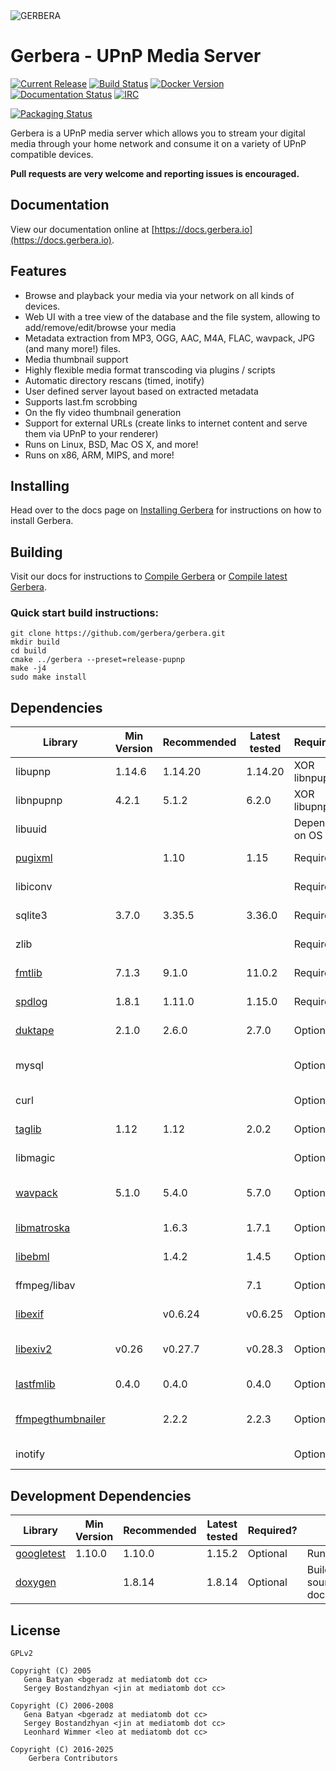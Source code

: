 <picture>
 <source media="(prefers-color-scheme: dark)" srcset="https://github.com/gerbera/gerbera/blob/master/artwork/logo-horiz-white.png?raw=true">
 <source media="(prefers-color-scheme: light)" srcset="https://github.com/gerbera/gerbera/blob/master/artwork/logo-horiz.png?raw=true">
 <img alt="GERBERA" src="https://github.com/gerbera/gerbera/blob/master/artwork/logo-horiz.png?raw=true" />
</picture>

# Gerbera - UPnP Media Server

[![Current Release](https://img.shields.io/github/release/gerbera/gerbera.svg?style=for-the-badge)](https://github.com/gerbera/gerbera/releases/latest) [![Build Status](https://img.shields.io/github/actions/workflow/status/gerbera/gerbera/ci.yml?style=for-the-badge&branch=master)](https://github.com/gerbera/gerbera/actions?query=workflow%3A%22CI+validation%22+branch%3Amaster) [![Docker Version](https://img.shields.io/docker/v/gerbera/gerbera?color=teal&label=docker&logoColor=white&sort=semver&style=for-the-badge)](https://hub.docker.com/r/gerbera/gerbera/tags?name=2.) [![Documentation Status](https://img.shields.io/readthedocs/gerbera?style=for-the-badge)](http://docs.gerbera.io/en/stable/?badge=stable) [![IRC](https://img.shields.io/badge/IRC-on%20libera.chat-orange.svg?style=for-the-badge)](https://web.libera.chat/?channels=#gerbera)

[![Packaging Status](https://repology.org/badge/tiny-repos/gerbera.svg?header=PACKAGES&style=for-the-badge)](https://repology.org/metapackage/gerbera/versions)

Gerbera is a UPnP media server which allows you to stream your digital media through your home network and consume it on a variety of UPnP compatible devices.

**Pull requests are very welcome and reporting issues is encouraged.**

## Documentation
View our documentation online at [https://docs.gerbera.io](https://docs.gerbera.io).

## Features
* Browse and playback your media via your network on all kinds of devices.
* Web UI with a tree view of the database and the file system, allowing to add/remove/edit/browse your media
* Metadata extraction from MP3, OGG, AAC, M4A, FLAC, wavpack, JPG (and many more!) files.
* Media thumbnail support
* Highly flexible media format transcoding via plugins / scripts
* Automatic directory rescans (timed, inotify)
* User defined server layout based on extracted metadata
* Supports last.fm scrobbing
* On the fly video thumbnail generation
* Support for external URLs (create links to internet content and serve them via UPnP to your renderer)
* Runs on Linux, BSD, Mac OS X, and more!
* Runs on x86, ARM, MIPS, and more!

## Installing
Head over to the docs page on [Installing Gerbera](https://docs.gerbera.io/en/stable/install.html) for instructions on
how to install Gerbera.

## Building
Visit our docs for instructions to [Compile Gerbera](https://docs.gerbera.io/en/stable/compile.html) or [Compile latest Gerbera](https://docs.gerbera.io/en/latest/compile.html).

### Quick start build instructions:
```
git clone https://github.com/gerbera/gerbera.git
mkdir build
cd build
cmake ../gerbera --preset=release-pupnp
make -j4
sudo make install
```

## Dependencies

| Library             | Min Version | Recommended | Latest tested        | Required?     | Note                       | Default  |
|---------------------|-------------|-------------|----------------------|---------------|----------------------------|----------|
| libupnp             | 1.14.6      | 1.14.20     | 1.14.20              | XOR libnpupnp | [pupnp]                    |          |
| libnpupnp           | 4.2.1       | 5.1.2       | 6.2.0                | XOR libupnp   | [npupnp]                   | Disabled |
| libuuid             |             |             |                      | Depends on OS | Not required on \*BSD      |          |
| [pugixml]           |             | 1.10        | 1.15                 | Required      | XML file and data support  |          |
| libiconv            |             |             |                      | Required      | Charset conversion         |          |
| sqlite3             | 3.7.0       | 3.35.5      | 3.36.0               | Required      | Database storage           |          |
| zlib                |             |             |                      | Required      | Data compression           |          |
| [fmtlib]            | 7.1.3       | 9.1.0       | 11.0.2               | Required      | Fast string formatting     |          |
| [spdlog]            | 1.8.1       | 1.11.0      | 1.15.0               | Required      | Runtime logging            |          |
| [duktape]           | 2.1.0       | 2.6.0       | 2.7.0                | Optional      | Scripting Support          | Enabled  |
| mysql               |             |             |                      | Optional      | Alternate database storage | Disabled |
| curl                |             |             |                      | Optional      | Enables web services       | Enabled  |
| [taglib]            | 1.12        | 1.12        | 2.0.2                | Optional      | Audio tag support          | Enabled  |
| libmagic            |             |             |                      | Optional      | File type detection        | Enabled  |
| [wavpack]           | 5.1.0       | 5.4.0       | 5.7.0                | Optional      | WavPack metadata support   | Disabled |
| [libmatroska]       |             | 1.6.3       | 1.7.1                | Optional      | MKV metadata               | Enabled  |
| [libebml]           |             | 1.4.2       | 1.4.5                | Optional      | requird by [libmatroska]   | Enabled  |
| ffmpeg/libav        |             |             | 7.1                  | Optional      | File metadata              | Disabled |
| [libexif]           |             | v0.6.24     | v0.6.25              | Optional      | JPEG Exif metadata         | Enabled  |
| [libexiv2]          | v0.26       | v0.27.7     | v0.28.3              | Optional      | Exif, IPTC, XMP metadata   | Disabled |
| [lastfmlib]         | 0.4.0       | 0.4.0       | 0.4.0                | Optional      | Enables scrobbling         | Disabled |
| [ffmpegthumbnailer] |             | 2.2.2       | 2.2.3                | Optional      | Generate video thumbnails  | Disabled |
| inotify             |             |             |                      | Optional      | Efficient file monitoring  | Enabled  |

## Development Dependencies

| Library             | Min Version | Recommended | Latest tested | Required?     | Note                           | Default  |
|---------------------|-------------|-------------|---------------|---------------|--------------------------------|----------|
| [googletest]        | 1.10.0      | 1.10.0      | 1.15.2        | Optional      | Running tests                  | Disabled |
| [doxygen]           |             | 1.8.14      | 1.8.14        | Optional      | Building source documentation  | Disabled |

## License

    GPLv2

    Copyright (C) 2005
       Gena Batyan <bgeradz at mediatomb dot cc>
       Sergey Bostandzhyan <jin at mediatomb dot cc>

    Copyright (C) 2006-2008
       Gena Batyan <bgeradz at mediatomb dot cc>
       Sergey Bostandzhyan <jin at mediatomb dot cc>
       Leonhard Wimmer <leo at mediatomb dot cc>

    Copyright (C) 2016-2025
        Gerbera Contributors

[Docker Hub]: https://hub.docker.com/r/gerbera/gerbera
[duktape]: https://duktape.org
[doxygen]: https://github.com/doxygen/doxygen
[ffmpegthumbnailer]: https://github.com/dirkvdb/ffmpegthumbnailer
[fmtlib]: https://github.com/fmtlib/fmt
[googletest]: https://github.com/google/googletest
[lastfmlib]: https://github.com/dirkvdb/lastfmlib
[libebml]: https://github.com/Matroska-Org/libebml
[libexif]: https://github.com/libexif/libexif
[libexiv2]: https://github.com/Exiv2/exiv2
[libmatroska]: https://github.com/Matroska-Org/libmatroska
[npupnp]: https://www.lesbonscomptes.com/upmpdcli/npupnp-doc/libnpupnp.html
[pugixml]: https://github.com/zeux/pugixml
[pupnp]: https://github.com/pupnp/pupnp
[spdlog]: https://github.com/gabime/spdlog
[taglib]: https://taglib.org/
[wavpack]: https://www.wavpack.com/
